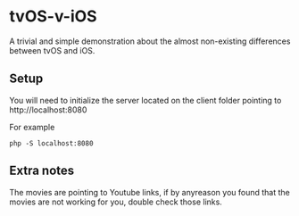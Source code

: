 # tvOS-v-iOS
A trivial and simple demonstration about the almost non-existing differences between tvOS and iOS.


## Setup
You will need to initialize the server located on the client folder pointing to http://localhost:8080

For example 

```
php -S localhost:8080
```

## Extra notes
The movies are pointing to Youtube links, if by anyreason you found that the movies are not working for you, double check those links. 
